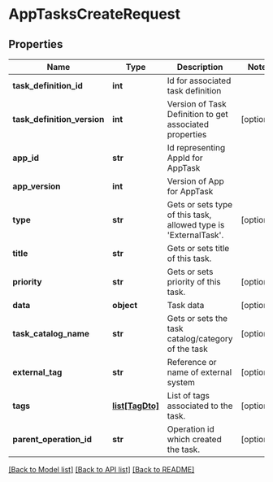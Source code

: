 # AppTasksCreateRequest

## Properties
Name | Type | Description | Notes
------------ | ------------- | ------------- | -------------
**task_definition_id** | **int** | Id for associated task definition | 
**task_definition_version** | **int** | Version of Task Definition to get associated properties | [optional] 
**app_id** | **str** | Id representing AppId for AppTask | 
**app_version** | **int** | Version of App for AppTask | 
**type** | **str** | Gets or sets type of this task, allowed type is &#39;ExternalTask&#39;. | [optional] 
**title** | **str** | Gets or sets title of this task. | 
**priority** | **str** | Gets or sets priority of this task. | [optional] 
**data** | **object** | Task data | [optional] 
**task_catalog_name** | **str** | Gets or sets the task catalog/category of the task | [optional] 
**external_tag** | **str** | Reference or name of external system | [optional] 
**tags** | [**list[TagDto]**](TagDto.md) | List of tags associated to the task. | [optional] 
**parent_operation_id** | **str** | Operation id which created the task. | [optional] 

[[Back to Model list]](../README.md#documentation-for-models) [[Back to API list]](../README.md#documentation-for-api-endpoints) [[Back to README]](../README.md)


